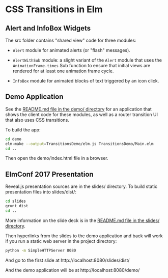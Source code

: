 # CSS Transitions in Elm


## Alert and InfoBox Widgets

The src folder contains "shared view" code for three modules:

* `Alert` module for animated alerts (or "flash" messages).

* `AlertWithSub` module: a slight variant of the `Alert` module that uses the
`AnimationFrame.times` Sub function to ensure that initial views are rendered for at
least one animation frame cycle.

* `InfoBox` module for animated blocks of text triggered by an icon click.


## Demo Application

See the [README.md file in the demo/ directory](demo/) for an application that shows the
client code for these modules, as well as a router transition UI that also uses
CSS transitions.

To build the app:

```bash
cd demo
elm-make --output=TransitionsDemo/elm.js TransitionsDemo/Main.elm
cd ..
```

Then open the demo/index.html file in a browser.


## ElmConf 2017 Presentation

Reveal.js presentation sources are in the slides/ directory. To build static presentation
files into slides/dist/:

```bash
cd slides
grunt dist
cd ..
```

More information on the slide deck is in the  [README.md file in the slides/ directory](slides/).

Then hyperlinks from the slides to the demo application and back will work if you run a static
web server in the project directory:

```bash
python -m SimpleHTTPServer 8080
```

And go to the first slide at http://localhost:8080/slides/dist/

And the demo application will be at http://localhost:8080/demo/

